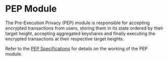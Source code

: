 # PEP Module

The Pre-Execution Privacy (PEP) module is responsible for accepting encrypted transactions from users, storing them in its state ordered by their target height, accepting aggregated keyshares and finally executing the encrypted transactions at their respective target heights.

Refer to the [PEP Specifications](https://github.com/FairBlock/fairyring/blob/audit/x/pep/specs/01_overview.md) for details on the working of the PEP module.

